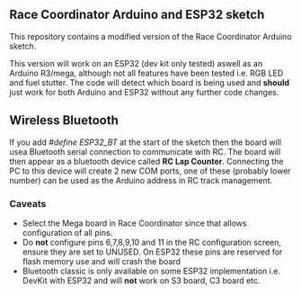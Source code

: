 ## Race Coordinator Arduino and ESP32 sketch
This repository contains a modified version of the Race Coordinator Arduino sketch.

This version will work on an ESP32 (dev kit only tested) aswell as an Arduino R3/mega, although not all features have been tested i.e. RGB LED and fuel stutter. The code will detect which board is being used and **should** just work for both Arduino and ESP32 without any further code changes.

## Wireless Bluetooth
If you add *#define ESP32_BT* at the start of the sketch then the board will usea Bluetooth serial connection to communicate with RC. The board will then appear as a bluetooth device called **RC Lap Counter**. Connecting the PC to this device will create 2 new COM ports, one of these (probably lower number) can be used as the Arduino address in RC track management.

### Caveats
- Select the Mega board in Race Coordinator since that allows configuration of all pins.
- Do **not** configure pins 6,7,8,9,10 and 11 in the RC configuration screen, ensure they are set to UNUSED. On ESP32 these pins are reserved for flash memory use and will crash the board
- Bluetooth classic is only available on some ESP32 implementation i.e. DevKit with ESP32 and will **not** work on S3 board, C3 board etc.
